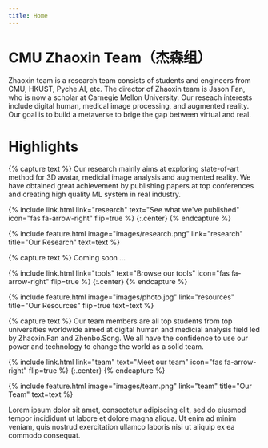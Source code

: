 ```yaml
---
title: Home
---
```


# CMU Zhaoxin Team（杰森组）

Zhaoxin team is a research team consists of students and engineers from CMU, HKUST, Pyche.AI, etc. The director of Zhaoxin team is Jason Fan, who is now a scholar at Carnegie Mellon University. Our reseach interests include digital human, medical image processing, and augmented reality. Our goal is to build a metaverse to brige the gap between virtual and real.



# Highlights

{% capture text %}
Our research mainly aims at exploring state-of-art method for 3D avatar, medicial image analysis and augmented reality. We have obtained great achievement by publishing papers at top conferences and creating high quality ML system in real industry.

{%
  include link.html
  link="research"
  text="See what we've published"
  icon="fas fa-arrow-right"
  flip=true
%}
{:.center}
{% endcapture %}

{%
  include feature.html
  image="images/research.png"
  link="research"
  title="Our Research"
  text=text
%}

{% capture text %}
Coming soon ...

{%
  include link.html
  link="tools"
  text="Browse our tools"
  icon="fas fa-arrow-right"
  flip=true
%}
{:.center}
{% endcapture %}

{%
  include feature.html
  image="images/photo.jpg"
  link="resources"
  title="Our Resources"
  flip=true
  text=text
%}

{% capture text %}
Our team members are all top students from top universities worldwide aimed at digital human and medicial analysis field led by Zhaoxin.Fan and Zhenbo.Song. We all have the confidence to use our power and technology to change the world as a solid team.

{%
  include link.html
  link="team"
  text="Meet our team"
  icon="fas fa-arrow-right"
  flip=true
%}
{:.center}
{% endcapture %}

{%
  include feature.html
  image="images/team.png"
  link="team"
  title="Our Team"
  text=text
%}

Lorem ipsum dolor sit amet, consectetur adipiscing elit, sed do eiusmod tempor incididunt ut labore et dolore magna aliqua.
Ut enim ad minim veniam, quis nostrud exercitation ullamco laboris nisi ut aliquip ex ea commodo consequat.
